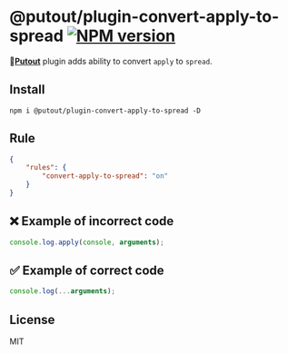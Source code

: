 # @putout/plugin-convert-apply-to-spread [![NPM version][NPMIMGURL]][NPMURL]

[NPMIMGURL]: https://img.shields.io/npm/v/@putout/plugin-convert-apply-to-spread.svg?style=flat&longCache=true
[NPMURL]: https://npmjs.org/package/@putout/plugin-convert-apply-to-spread "npm"

🐊[**Putout**](https://github.com/coderaiser/putout) plugin adds ability to convert `apply` to `spread`.

## Install

```
npm i @putout/plugin-convert-apply-to-spread -D
```

## Rule

```json
{
    "rules": {
        "convert-apply-to-spread": "on"
    }
}
```

## ❌ Example of incorrect code

```js
console.log.apply(console, arguments);
```

## ✅ Example of correct code

```js
console.log(...arguments);
```

## License

MIT

